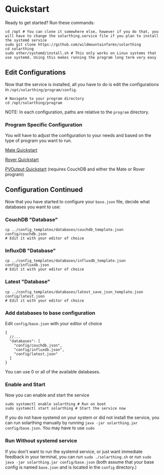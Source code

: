 # Quickstart
Ready to get started? Run these commands:

```shell script
cd /opt # You can clone it somewhere else, however if you do that, you will have to change the solarthing.service file if you plan to install the systemd service
sudo git clone https://github.com/wildmountainfarms/solarthing
cd solarthing
sudo other/systemd/install.sh # This only works on Linux systems that use systemd. Using this makes running the program long term very easy
```

## Edit Configurations
Now that the service is installed, all you have to do is edit the configurations in `/opt/solarthing/program/config`.
```shell script
# Navigate to your program directory
cd /opt/solarthing/program
```
NOTE: In each configuration, paths are relative to the `program` directory.

### Program Specific Configuration
You will have to adjust the configuration to your needs and based on the type of program you want to run.

[Mate Quickstart](quickstart_mate.md)

[Rover Quickstart](quickstart_rover.md)

[PVOutput Quickstart](quickstart_pvoutput.md) (requires CouchDB and either the Mate or Rover program)

## Configuration Continued
Now that you have started to configure your `base.json` file, decide what databases you want to use:

### CouchDB "Database"
```shell script
cp ../config_templates/databases/couchdb_template.json config/couchdb.json
# Edit it with your editor of choice
```

### InfluxDB "Database"
```shell script
cp ../config_templates/databases/influxdb_template.json config/influxdb.json
# Edit it with your editor of choice
```
### Latest "Database"
```shell script
cp ../config_templates/databases/latest_save_json_template.json config/latest.json
# Edit it with your editor of choice
```

### Add databases to base configuration
Edit `config/base.json` with your editor of choice
```json5
{
  //...
  "databases": [
    "config/couchdb.json",
    "config/influxdb.json",
    "config/latest.json"
  ]
}
```
You can use 0 or all of the available databases. 

### Enable and Start
Now you can enable and start the service
```shell script
sudo systemctl enable solarthing # Run on boot
sudo systemctl start solarthing # Start the service now
```
If you do not have systemd on your system or did not install the service, you can run solarthing manually by running `java -jar solarthing.jar config/base.json`. You may have to use `sudo`

### Run Without systemd service
If you don't want to run the systemd service, or just want immediate feedback in your terminal,
you can run `sudo ./solarthing.sh` or run `sudo java -jar solarthing.jar config/base.json` (both assume
that your base config is named `base.json` and is located in the `config` directory.)

